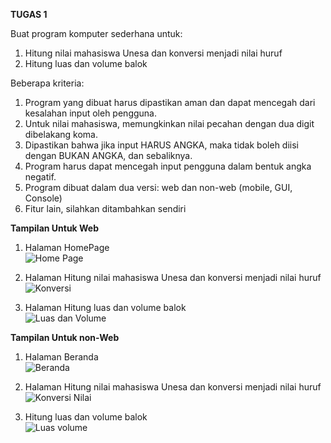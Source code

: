 <b> TUGAS 1 </b>

Buat program komputer sederhana untuk:
1. Hitung nilai mahasiswa Unesa dan konversi menjadi nilai huruf
2. Hitung luas dan volume balok

Beberapa kriteria:
1. Program yang dibuat harus dipastikan aman dan dapat mencegah dari kesalahan input oleh pengguna.
2. Untuk nilai mahasiswa, memungkinkan nilai pecahan dengan dua digit dibelakang koma.
3. Dipastikan bahwa jika input HARUS ANGKA, maka tidak boleh diisi dengan BUKAN ANGKA, dan sebaliknya.
4. Program harus dapat mencegah input pengguna dalam bentuk angka negatif.
5. Program dibuat dalam dua versi: web dan non-web (mobile, GUI, Console)
6. Fitur lain, silahkan ditambahkan sendiri

<b> Tampilan Untuk Web </b>

1. Halaman HomePage <br>
![Home Page](https://user-images.githubusercontent.com/56226681/131212047-506d6fa6-7344-45cf-b3a8-e096d2779b1e.png)

 
2. Halaman Hitung nilai mahasiswa Unesa dan konversi menjadi nilai huruf <br>
![Konversi](https://user-images.githubusercontent.com/56226681/131594194-8f2de092-f482-4b9c-8c5d-ae0aec751ebc.png)


3. Halaman Hitung luas dan volume balok <br>
![Luas dan Volume](https://user-images.githubusercontent.com/56226681/131594037-b7004ef7-8c63-4937-9ff5-2b812c2b1334.png)


<b> Tampilan Untuk non-Web </b>
1. Halaman Beranda <br>
![Beranda](https://user-images.githubusercontent.com/56226681/131212094-9261f8e2-5569-4a2c-afab-2f4cdf4a0815.png)

2. Halaman Hitung nilai mahasiswa Unesa dan konversi menjadi nilai huruf <br>
![Konversi Nilai](https://user-images.githubusercontent.com/56226681/131245717-175c08b6-4453-47cd-87f5-6618a2f4a27c.png)

3. Hitung luas dan volume balok <br>
![Luas   volume](https://user-images.githubusercontent.com/56226681/131212112-574e1ec5-e6a1-46b2-877d-d2be3194228a.png)
